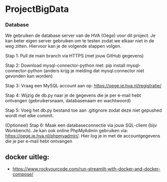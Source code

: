 # ProjectBigData

### Database 

We gebruiken de database server van de HVA (Oege) voor dit project. Je kan beter eigen server gebruiken om te testen zodat we elkaar niet in de weg zitten. Hiervoor kan je de volgende stappen volgen.

Stap 1: Pull de main branch via HTTPS (met jouw GitHub gegevens)

Stap 2: Download mysql-connector-python met: pip install mysql-connector-python (anders krijg je melding dat mysql.connector niet gevonden kan worden)

Stap 3: Vraag een MySQL account aan op: https://oege.ie.hva.nl/registratie/

Stap 4: Wijzig de db.py naar je de gegevens die je per e-mail hebt ontvangen (gebruikersnaam, databasenaam en wachtwoord)

Stap 5: Voeg het db.py bestand toe aan .gitignore zodat deze niet gepushed wordt met elke commit.

(Optioneel) Stap 6: Maak een databaseconnectie via jouw SQL-client (bijv Workbench). Je kan ook online PhpMyAdmin gebruiken via: https://oege.ie.hva.nl/phpmyadmin/. Hier log je in met de accountgegevens die je per e-mail hebt ontvangen



## docker uitleg:
- https://www.rockyourcode.com/run-streamlit-with-docker-and-docker-compose/